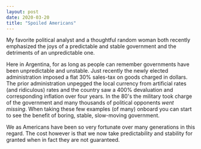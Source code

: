 ```yaml
---
layout: post
date: 2020-03-20
title: "Spoiled Americans"
---
```


My favorite political analyst and a thoughtful random woman both recently emphasized the joys of a predictable and stable government and the detriments of an unpredictable one.

Here in Argentina, for as long as people can remember governments have been unpredictable and unstable. Just recently the newly elected administration imposed a flat 30% sales-tax on goods charged in dollars. The prior administration unpegged the local currency from artificial rates (and ridiculous) rates and the country saw a 400% devaluation and corresponding inflation over four years. In the 80's the military took charge of the government and many thousands of political opponents _went missing_. When taking these few examples (of many) onboard you can start to see the benefit of boring, stable, slow-moving government.

We as Americans have been so very fortunate over many generations in this regard. The cost however is that we now take predictability and stability for granted when in fact they are not guaranteed.
